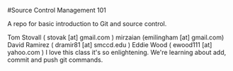 #Source Control Management 101

A repo for basic introduction to Git and source control.

Tom Stovall ( stovak [at] gmail.com )
mirzaian (emilingham [at] gmail.com)
David Ramirez ( dramir81 [at] smccd.edu )
Eddie Wood  ( ewood111 [at] yahoo.com )
I love this class it's so enlightening.
We're learning about add, commit and push git commands.
